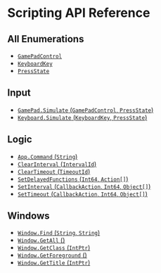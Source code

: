 # Scripting API Reference

## All Enumerations

* [`GamePadControl`](Api/Enumerations/GamePadControl.md)
* [`KeyboardKey`](Api/Enumerations/KeyboardKey.md)
* [`PressState`](Api/Enumerations/PressState.md)

## Input

* [`GamePad.Simulate` (`GamePadControl`, `PressState`)](Api/Input/GamePad.Simulate.md)
* [`Keyboard.Simulate` (`KeyboardKey`, `PressState`)](Api/Input/Keyboard.Simulate.md)

## Logic

* [`App.Command` (`String`)](Api/Logic/App.Command.md)
* [`ClearInterval` (`IntervalId`)](Api/Logic/ClearInterval.md)
* [`ClearTimeout` (`TimeoutId`)](Api/Logic/ClearTimeout.md)
* [`SetDelayedFunctions` (`Int64`, `Action[]`)](Api/Logic/SetDelayedFunctions.md)
* [`SetInterval` (`CallbackAction`, `Int64`, `Object[]`)](Api/Logic/SetInterval.md)
* [`SetTimeout` (`CallbackAction`, `Int64`, `Object[]`)](Api/Logic/SetTimeout.md)

## Windows

* [`Window.Find` (`String`, `String`)](Api/Windows/Window.Find.md)
* [`Window.GetAll` ()](Api/Windows/Window.GetAll.md)
* [`Window.GetClass` (`IntPtr`)](Api/Windows/Window.GetClass.md)
* [`Window.GetForeground` ()](Api/Windows/Window.GetForeground.md)
* [`Window.GetTitle` (`IntPtr`)](Api/Windows/Window.GetTitle.md)

